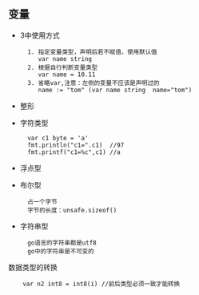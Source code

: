 ## 变量

- 3中使用方式
    
        1. 指定变量类型，声明后若不赋值，使用默认值
           var name string 
        2. 根据自行判断变量类型
           var name = 10.11
        3. 省略var,注意：左侧的变量不应该是声明过的
           name := "tom" (var name string  name="tom")

- 整形

- 字符类型
    
        var c1 byte = 'a'
        fmt.println("c1=".c1)  //97
        fmt.printf("c1=%c",c1) //a

- 浮点型
        
- 布尔型
        
        占一个字节
        字节的长度：unsafe.sizeof()

- 字符串型
        
        go语言的字符串都是utf8 
        go中的字符串是不可变的

数据类型的转换
    
        var n2 int8 = int8(i) //前后类型必须一致才能转换
        

